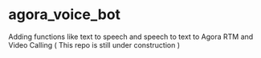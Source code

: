 # agora_voice_bot

Adding functions like text to speech and speech to text to Agora RTM and Video Calling
( This repo is still under construction )
